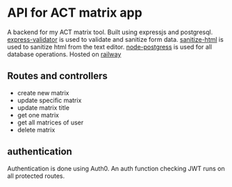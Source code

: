 # API for ACT matrix app

A backend for my ACT matrix tool. Built using expressjs and postgresql.
[express-validator](https://express-validator.github.io/docs) is used to validate and sanitize form data.
[sanitize-html](https://www.npmjs.com/package/sanitize-html) is used to sanitize html from the text editor.
[node-postgress](https://node-postgres.com/) is used for all database operations. 
Hosted on [railway](https://railway.app/)


## Routes and controllers

- create new matrix
- update specific matrix
- update matrix title
- get one matrix
- get all matrices of user
- delete matrix

## authentication

Authentication is done using Auth0. An auth function checking JWT runs on all protected routes.


